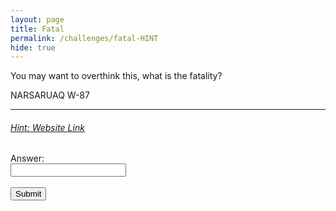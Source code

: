 ```yaml
---
layout: page
title: Fatal
permalink: /challenges/fatal-HINT
hide: true
---
```


You may want to overthink this, what is the fatality?

NARSARUAQ W-87

---

###### [Hint: Website Link](https://outrider.org/nuclear-weapons/interactive/bomb-blast/ "I Might Help You")

<!-- ANSWER - 161 -->

<form>
    <label for="answer">Answer:</label><br>
    <input type="text" id="submission" name="submission"><br><br>
    <input type="submit" value="Submit" onclick="javascript:checkAnswer('fatal', document.getElementById('submission').value)">
</form>